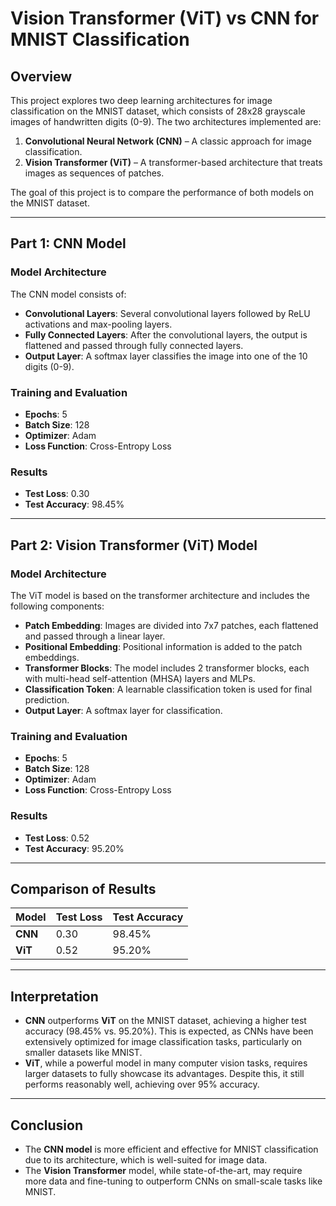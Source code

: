 # Vision Transformer (ViT) vs CNN for MNIST Classification

## Overview

This project explores two deep learning architectures for image classification on the MNIST dataset, which consists of 28x28 grayscale images of handwritten digits (0-9). The two architectures implemented are:

1. **Convolutional Neural Network (CNN)** – A classic approach for image classification.
2. **Vision Transformer (ViT)** – A transformer-based architecture that treats images as sequences of patches.

The goal of this project is to compare the performance of both models on the MNIST dataset.

---

## Part 1: CNN Model

### Model Architecture

The CNN model consists of:

- **Convolutional Layers**: Several convolutional layers followed by ReLU activations and max-pooling layers.
- **Fully Connected Layers**: After the convolutional layers, the output is flattened and passed through fully connected layers.
- **Output Layer**: A softmax layer classifies the image into one of the 10 digits (0-9).

### Training and Evaluation

- **Epochs**: 5
- **Batch Size**: 128
- **Optimizer**: Adam
- **Loss Function**: Cross-Entropy Loss

### Results

- **Test Loss**: 0.30
- **Test Accuracy**: 98.45%

---

## Part 2: Vision Transformer (ViT) Model

### Model Architecture

The ViT model is based on the transformer architecture and includes the following components:

- **Patch Embedding**: Images are divided into 7x7 patches, each flattened and passed through a linear layer.
- **Positional Embedding**: Positional information is added to the patch embeddings.
- **Transformer Blocks**: The model includes 2 transformer blocks, each with multi-head self-attention (MHSA) layers and MLPs.
- **Classification Token**: A learnable classification token is used for final prediction.
- **Output Layer**: A softmax layer for classification.

### Training and Evaluation

- **Epochs**: 5
- **Batch Size**: 128
- **Optimizer**: Adam
- **Loss Function**: Cross-Entropy Loss

### Results

- **Test Loss**: 0.52
- **Test Accuracy**: 95.20%

---

## Comparison of Results

| Model  | Test Loss | Test Accuracy |
|--------|-----------|---------------|
| **CNN** | 0.30      | 98.45%        |
| **ViT** | 0.52      | 95.20%        |

---

## Interpretation

- **CNN** outperforms **ViT** on the MNIST dataset, achieving a higher test accuracy (98.45% vs. 95.20%). This is expected, as CNNs have been extensively optimized for image classification tasks, particularly on smaller datasets like MNIST.
- **ViT**, while a powerful model in many computer vision tasks, requires larger datasets to fully showcase its advantages. Despite this, it still performs reasonably well, achieving over 95% accuracy.

---

## Conclusion

- The **CNN model** is more efficient and effective for MNIST classification due to its architecture, which is well-suited for image data.
- The **Vision Transformer** model, while state-of-the-art, may require more data and fine-tuning to outperform CNNs on small-scale tasks like MNIST.
